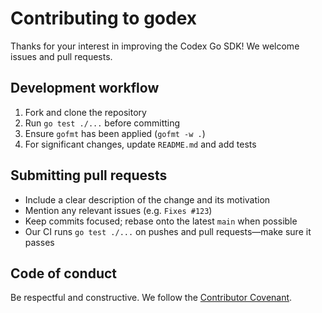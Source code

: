 # Contributing to godex

Thanks for your interest in improving the Codex Go SDK! We welcome issues and pull requests.

## Development workflow

1. Fork and clone the repository
2. Run `go test ./...` before committing
3. Ensure `gofmt` has been applied (`gofmt -w .`)
4. For significant changes, update `README.md` and add tests

## Submitting pull requests

- Include a clear description of the change and its motivation
- Mention any relevant issues (e.g. `Fixes #123`)
- Keep commits focused; rebase onto the latest `main` when possible
- Our CI runs `go test ./...` on pushes and pull requests—make sure it passes

## Code of conduct

Be respectful and constructive. We follow the [Contributor Covenant](https://www.contributor-covenant.org/version/2/1/code_of_conduct/).
